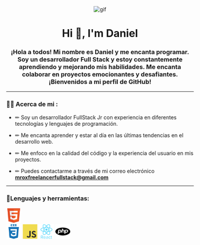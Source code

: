 <div class="" style="text-align: center">
  <img
    src="https://media.giphy.com/media/v1.Y2lkPTc5MGI3NjExNDFmYTA2M2ZlMTdjZjA1ZDgyMWZmM2UyYjVhZjY2NTY4YTljMTJkYyZjdD1n/wwg1suUiTbCY8H8vIA/giphy-downsized-large.gif"
    alt="gif"
    width="500"
    height="400"
  />
  <h1>Hi 👋, I'm Daniel</h1>
  <h3>
    ¡Hola a todos! Mi nombre es Daniel y me encanta programar. 
    Soy un desarrollador Full Stack y estoy constantemente aprendiendo 
    y mejorando mis habilidades. Me encanta colaborar en proyectos emocionantes y desafiantes.
    ¡Bienvenidos a mi perfil de GitHub!
  </h3>
</div>

--- 
### 👨‍💻 Acerca de mi : 
- ✏ Soy un desarrollador FullStack Jr con experiencia
en diferentes tecnologías y lenguajes de programación. 

- ✏ Me encanta aprender y
estar al día en las últimas tendencias en el desarrollo web. 

- ✏ Me enfoco en la
calidad del código y la experiencia del usuario en mis proyectos. 

- ✏ Puedes contactarme a través de mi correo electrónico **mroxfreelancerfullstack@gmail.com**

---
<div align="left">
  <h3>📕Lenguajes y herramientas:</h3>
  <div>
    <img
      src="https://github.com/devicons/devicon/blob/master/icons/html5/html5-original.svg"
      alt="HTML"
      width="40px"
      height="40px"
    />
  </div>
  <img
    src="https://github.com/devicons/devicon/blob/master/icons/css3/css3-plain-wordmark.svg"
    alt="CSS"
    width="40px"
    height="40px"
  />
  <img
    src="https://github.com/devicons/devicon/blob/master/icons/javascript/javascript-original.svg"
    alt="JS"
    width="40px"
    height="40px"
  />
  <img
    src="https://github.com/devicons/devicon/blob/master/icons/react/react-original-wordmark.svg"
    alt="ReactJS"
    width="40px"
    height="40px"
  />
  <img
    src="https://github.com/devicons/devicon/blob/master/icons/php/php-plain.svg"
    alt="PHP"
    width="40px"
    height="40px"
  />
</div>
